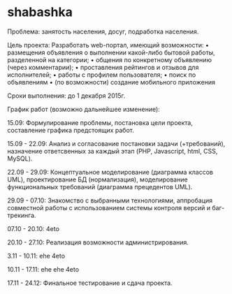 # shabashka
Проблема: занятость населения, досуг, подработка населения.



Цель проекта: Разработать web-портал, имеющий возможности:
•	размещения объявления о выполнении какой-либо бытовой работы, разделенной на категории; 
•	общения по конкретному объявлению (через комментарии);
•	проставления рейтингов и отзывов для исполнителей;
•	работы с профилем пользователя;
•	поиск по объявлениям
•	(по возможности) создание мобильного приложения


Сроки выполнения: до 1 декабря 2015г.



График работ (возможно дальнейшее изменение):

15.09: Формулирование проблемы, постановка цели проекта, составление графика предстоящих работ.

15.09 - 22.09: Анализ и согласование постановки задачи (+требований), назначение ответсвенных за каждый этап (PHP, Javascript, html, CSS, MySQL).

22.09 - 29.09: Концептуальное моделирование (диаграмма классов UML), проектирование БД (нормализация), моделирование функциональных требований (диаграмма прецедентов UML).

29.09 - 07.10: Знакомство с выбранными технологиями, аппробация совместной работы с использованием системы контроля версий и баг-трекинга.

07.10 - 20.10: 4eto

20.10 - 27.10: Реализация возможности администрирования.

3.11 - 10.11: ehe 4eto

10.11 - 17.11: ehe ehe 4eto

17.11 - 24.12: Финальное тестирование и сдача проекта.
